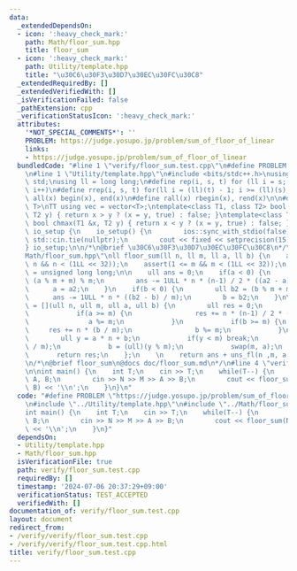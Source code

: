 ```yaml
---
data:
  _extendedDependsOn:
  - icon: ':heavy_check_mark:'
    path: Math/floor_sum.hpp
    title: floor_sum
  - icon: ':heavy_check_mark:'
    path: Utility/template.hpp
    title: "\u30C6\u30F3\u30D7\u30EC\u30FC\u30C8"
  _extendedRequiredBy: []
  _extendedVerifiedWith: []
  _isVerificationFailed: false
  _pathExtension: cpp
  _verificationStatusIcon: ':heavy_check_mark:'
  attributes:
    '*NOT_SPECIAL_COMMENTS*': ''
    PROBLEM: https://judge.yosupo.jp/problem/sum_of_floor_of_linear
    links:
    - https://judge.yosupo.jp/problem/sum_of_floor_of_linear
  bundledCode: "#line 1 \"verify/floor_sum.test.cpp\"\n#define PROBLEM \"https://judge.yosupo.jp/problem/sum_of_floor_of_linear\"\
    \n#line 1 \"Utility/template.hpp\"\n#include <bits/stdc++.h>\nusing namespace\
    \ std;\nusing ll = long long;\n#define rep(i, s, t) for (ll i = s; i < (ll)(t);\
    \ i++)\n#define rrep(i, s, t) for(ll i = (ll)(t) - 1; i >= (ll)(s); i--)\n#define\
    \ all(x) begin(x), end(x)\n#define rall(x) rbegin(x), rend(x)\n\n#define TT template<typename\
    \ T>\nTT using vec = vector<T>;\ntemplate<class T1, class T2> bool chmin(T1 &x,\
    \ T2 y) { return x > y ? (x = y, true) : false; }\ntemplate<class T1, class T2>\
    \ bool chmax(T1 &x, T2 y) { return x < y ? (x = y, true) : false; }\n\nstruct\
    \ io_setup {\n    io_setup() {\n        ios::sync_with_stdio(false);\n       \
    \ std::cin.tie(nullptr);\n        cout << fixed << setprecision(15);\n    }\n\
    } io_setup;\n\n/*\n@brief \u30C6\u30F3\u30D7\u30EC\u30FC\u30C8\n*/\n#line 1 \"\
    Math/floor_sum.hpp\"\nll floor_sum(ll n, ll m, ll a, ll b) {\n    assert(0 <=\
    \ n && n < (1LL << 32));\n    assert(1 <= m && m < (1LL << 32));\n    using ull\
    \ = unsigned long long;\n\n    ull ans = 0;\n    if(a < 0) {\n        ull a2 =\
    \ (a % m + m) % m;\n        ans -= 1ULL * n * (n-1) / 2 * ((a2 - a) / m);\n  \
    \      a = a2;\n    }\n    if(b < 0) {\n        ull b2 = (b % m + m) % m;\n  \
    \      ans -= 1ULL * n * ((b2 - b) / m);\n        b = b2;\n    }\n\n    auto uns_fl\
    \ = [](ull n, ull m, ull a, ull b) {\n        ull res = 0;\n        while(1) {\n\
    \            if(a >= m) {\n                res += n * (n-1) / 2 * (a / m);\n \
    \               a %= m;\n            }\n            if(b >= m) {\n           \
    \     res += n * (b / m);\n                b %= m;\n            }\n    \n    \
    \        ull y = a * n + b;\n            if(y < m) break;\n            n = (ull)(y\
    \ / m);\n            b = (ull)(y % m);\n            swap(m, a);\n        }\n \
    \       return res;\n    };\n    \n    return ans + uns_fl(n ,m, a, b);\n\n}\n\
    \n/*\n@brief floor_sum\n@docs doc/floor_sum.md\n*/\n#line 4 \"verify/floor_sum.test.cpp\"\
    \n\nint main() {\n    int T;\n    cin >> T;\n    while(T--) {\n        ll N, M,\
    \ A, B;\n        cin >> N >> M >> A >> B;\n        cout << floor_sum(N, M, A,\
    \ B) << '\\n';\n    }\n}\n"
  code: "#define PROBLEM \"https://judge.yosupo.jp/problem/sum_of_floor_of_linear\"\
    \n#include \"../Utility/template.hpp\"\n#include \"../Math/floor_sum.hpp\"\n\n\
    int main() {\n    int T;\n    cin >> T;\n    while(T--) {\n        ll N, M, A,\
    \ B;\n        cin >> N >> M >> A >> B;\n        cout << floor_sum(N, M, A, B)\
    \ << '\\n';\n    }\n}"
  dependsOn:
  - Utility/template.hpp
  - Math/floor_sum.hpp
  isVerificationFile: true
  path: verify/floor_sum.test.cpp
  requiredBy: []
  timestamp: '2024-07-06 20:37:29+09:00'
  verificationStatus: TEST_ACCEPTED
  verifiedWith: []
documentation_of: verify/floor_sum.test.cpp
layout: document
redirect_from:
- /verify/verify/floor_sum.test.cpp
- /verify/verify/floor_sum.test.cpp.html
title: verify/floor_sum.test.cpp
---
```

